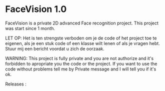 # FaceVision 1.0

FaceVision is a private 2D advanced Face recognition project. This project was start since 1 month.

LET OP: Het is ten strengste verboden om je de code of het project toe te eigenen, als je een stuk code of een klasse wilt lenen of als je vragen hebt. Stuur mij een bericht voordat u zich de oorzaak.

WARNING: This project is fully private and you are not authorize and it's forbidden to apropriate you the code or the project. If you want to use the code without problems tell me by Private message and I will tell you if it's ok.

Releases :




